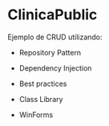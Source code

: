 # ClinicaPublic

Ejemplo de CRUD utilizando:
  * Repository Pattern
  * Dependency Injection
  * Best practices
  * Class Library

  * WinForms
